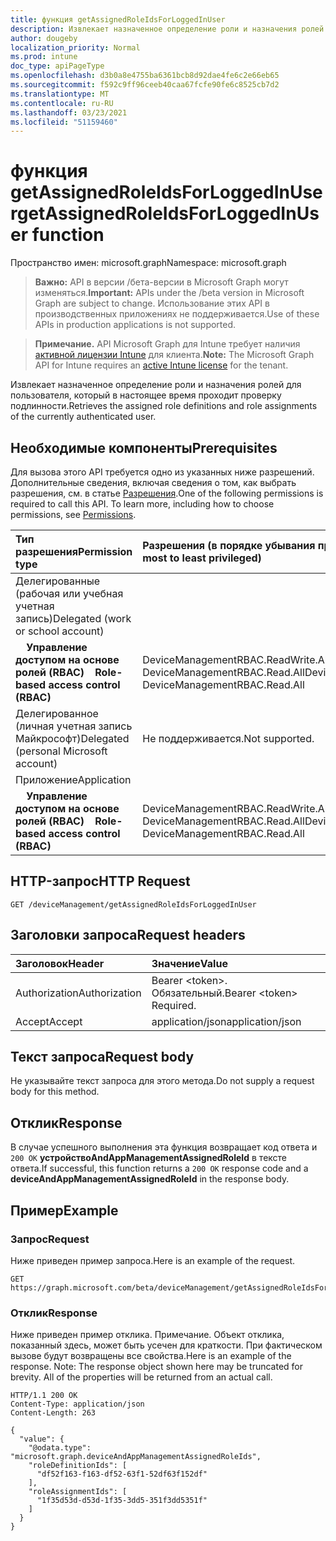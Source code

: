 ```yaml
---
title: функция getAssignedRoleIdsForLoggedInUser
description: Извлекает назначенное определение роли и назначения ролей для пользователя, который в настоящее время проходит проверку подлинности.
author: dougeby
localization_priority: Normal
ms.prod: intune
doc_type: apiPageType
ms.openlocfilehash: d3b0a8e4755ba6361bcb8d92dae4fe6c2e66eb65
ms.sourcegitcommit: f592c9ff96ceeb40caa67fcfe90fe6c8525cb7d2
ms.translationtype: MT
ms.contentlocale: ru-RU
ms.lasthandoff: 03/23/2021
ms.locfileid: "51159460"
---
```

# <a name="getassignedroleidsforloggedinuser-function"></a><span data-ttu-id="68a5c-103">функция getAssignedRoleIdsForLoggedInUser</span><span class="sxs-lookup"><span data-stu-id="68a5c-103">getAssignedRoleIdsForLoggedInUser function</span></span>

<span data-ttu-id="68a5c-104">Пространство имен: microsoft.graph</span><span class="sxs-lookup"><span data-stu-id="68a5c-104">Namespace: microsoft.graph</span></span>

> <span data-ttu-id="68a5c-105">**Важно:** API в версии /бета-версии в Microsoft Graph могут изменяться.</span><span class="sxs-lookup"><span data-stu-id="68a5c-105">**Important:** APIs under the /beta version in Microsoft Graph are subject to change.</span></span> <span data-ttu-id="68a5c-106">Использование этих API в производственных приложениях не поддерживается.</span><span class="sxs-lookup"><span data-stu-id="68a5c-106">Use of these APIs in production applications is not supported.</span></span>

> <span data-ttu-id="68a5c-107">**Примечание.** API Microsoft Graph для Intune требует наличия [активной лицензии Intune](https://go.microsoft.com/fwlink/?linkid=839381) для клиента.</span><span class="sxs-lookup"><span data-stu-id="68a5c-107">**Note:** The Microsoft Graph API for Intune requires an [active Intune license](https://go.microsoft.com/fwlink/?linkid=839381) for the tenant.</span></span>

<span data-ttu-id="68a5c-108">Извлекает назначенное определение роли и назначения ролей для пользователя, который в настоящее время проходит проверку подлинности.</span><span class="sxs-lookup"><span data-stu-id="68a5c-108">Retrieves the assigned role definitions and role assignments of the currently authenticated user.</span></span>
## <a name="prerequisites"></a><span data-ttu-id="68a5c-109">Необходимые компоненты</span><span class="sxs-lookup"><span data-stu-id="68a5c-109">Prerequisites</span></span>
<span data-ttu-id="68a5c-p102">Для вызова этого API требуется одно из указанных ниже разрешений. Дополнительные сведения, включая сведения о том, как выбрать разрешения, см. в статье [Разрешения](/graph/permissions-reference).</span><span class="sxs-lookup"><span data-stu-id="68a5c-p102">One of the following permissions is required to call this API. To learn more, including how to choose permissions, see [Permissions](/graph/permissions-reference).</span></span>

|<span data-ttu-id="68a5c-112">Тип разрешения</span><span class="sxs-lookup"><span data-stu-id="68a5c-112">Permission type</span></span>|<span data-ttu-id="68a5c-113">Разрешения (в порядке убывания привилегий)</span><span class="sxs-lookup"><span data-stu-id="68a5c-113">Permissions (from most to least privileged)</span></span>|
|:---|:---|
|<span data-ttu-id="68a5c-114">Делегированные (рабочая или учебная учетная запись)</span><span class="sxs-lookup"><span data-stu-id="68a5c-114">Delegated (work or school account)</span></span>||
| <span data-ttu-id="68a5c-115">&nbsp; &nbsp; **Управление доступом на основе ролей (RBAC)**</span><span class="sxs-lookup"><span data-stu-id="68a5c-115">&nbsp; &nbsp; **Role-based access control (RBAC)**</span></span> | <span data-ttu-id="68a5c-116">DeviceManagementRBAC.ReadWrite.All, DeviceManagementRBAC.Read.All</span><span class="sxs-lookup"><span data-stu-id="68a5c-116">DeviceManagementRBAC.ReadWrite.All, DeviceManagementRBAC.Read.All</span></span>|
|<span data-ttu-id="68a5c-117">Делегированное (личная учетная запись Майкрософт)</span><span class="sxs-lookup"><span data-stu-id="68a5c-117">Delegated (personal Microsoft account)</span></span>|<span data-ttu-id="68a5c-118">Не поддерживается.</span><span class="sxs-lookup"><span data-stu-id="68a5c-118">Not supported.</span></span>|
|<span data-ttu-id="68a5c-119">Приложение</span><span class="sxs-lookup"><span data-stu-id="68a5c-119">Application</span></span>||
| <span data-ttu-id="68a5c-120">&nbsp; &nbsp; **Управление доступом на основе ролей (RBAC)**</span><span class="sxs-lookup"><span data-stu-id="68a5c-120">&nbsp; &nbsp; **Role-based access control (RBAC)**</span></span> | <span data-ttu-id="68a5c-121">DeviceManagementRBAC.ReadWrite.All, DeviceManagementRBAC.Read.All</span><span class="sxs-lookup"><span data-stu-id="68a5c-121">DeviceManagementRBAC.ReadWrite.All, DeviceManagementRBAC.Read.All</span></span>|
## <a name="http-request"></a><span data-ttu-id="68a5c-122">HTTP-запрос</span><span class="sxs-lookup"><span data-stu-id="68a5c-122">HTTP Request</span></span>
<!-- {
  "blockType": "ignored"
}
-->
``` http
GET /deviceManagement/getAssignedRoleIdsForLoggedInUser
```

## <a name="request-headers"></a><span data-ttu-id="68a5c-123">Заголовки запроса</span><span class="sxs-lookup"><span data-stu-id="68a5c-123">Request headers</span></span>
|<span data-ttu-id="68a5c-124">Заголовок</span><span class="sxs-lookup"><span data-stu-id="68a5c-124">Header</span></span>|<span data-ttu-id="68a5c-125">Значение</span><span class="sxs-lookup"><span data-stu-id="68a5c-125">Value</span></span>|
|:---|:---|
|<span data-ttu-id="68a5c-126">Authorization</span><span class="sxs-lookup"><span data-stu-id="68a5c-126">Authorization</span></span>|<span data-ttu-id="68a5c-127">Bearer &lt;token&gt;. Обязательный.</span><span class="sxs-lookup"><span data-stu-id="68a5c-127">Bearer &lt;token&gt; Required.</span></span>|
|<span data-ttu-id="68a5c-128">Accept</span><span class="sxs-lookup"><span data-stu-id="68a5c-128">Accept</span></span>|<span data-ttu-id="68a5c-129">application/json</span><span class="sxs-lookup"><span data-stu-id="68a5c-129">application/json</span></span>|

## <a name="request-body"></a><span data-ttu-id="68a5c-130">Текст запроса</span><span class="sxs-lookup"><span data-stu-id="68a5c-130">Request body</span></span>
<span data-ttu-id="68a5c-131">Не указывайте текст запроса для этого метода.</span><span class="sxs-lookup"><span data-stu-id="68a5c-131">Do not supply a request body for this method.</span></span>

## <a name="response"></a><span data-ttu-id="68a5c-132">Отклик</span><span class="sxs-lookup"><span data-stu-id="68a5c-132">Response</span></span>
<span data-ttu-id="68a5c-133">В случае успешного выполнения эта функция возвращает код ответа и `200 OK` **устройствоAndAppManagementAssignedRoleId** в тексте ответа.</span><span class="sxs-lookup"><span data-stu-id="68a5c-133">If successful, this function returns a `200 OK` response code and a **deviceAndAppManagementAssignedRoleId** in the response body.</span></span>

## <a name="example"></a><span data-ttu-id="68a5c-134">Пример</span><span class="sxs-lookup"><span data-stu-id="68a5c-134">Example</span></span>
### <a name="request"></a><span data-ttu-id="68a5c-135">Запрос</span><span class="sxs-lookup"><span data-stu-id="68a5c-135">Request</span></span>
<span data-ttu-id="68a5c-136">Ниже приведен пример запроса.</span><span class="sxs-lookup"><span data-stu-id="68a5c-136">Here is an example of the request.</span></span>
``` http
GET https://graph.microsoft.com/beta/deviceManagement/getAssignedRoleIdsForLoggedInUser
```

### <a name="response"></a><span data-ttu-id="68a5c-137">Отклик</span><span class="sxs-lookup"><span data-stu-id="68a5c-137">Response</span></span>
<span data-ttu-id="68a5c-p103">Ниже приведен пример отклика. Примечание. Объект отклика, показанный здесь, может быть усечен для краткости. При фактическом вызове будут возвращены все свойства.</span><span class="sxs-lookup"><span data-stu-id="68a5c-p103">Here is an example of the response. Note: The response object shown here may be truncated for brevity. All of the properties will be returned from an actual call.</span></span>
``` http
HTTP/1.1 200 OK
Content-Type: application/json
Content-Length: 263

{
  "value": {
    "@odata.type": "microsoft.graph.deviceAndAppManagementAssignedRoleIds",
    "roleDefinitionIds": [
      "df52f163-f163-df52-63f1-52df63f152df"
    ],
    "roleAssignmentIds": [
      "1f35d53d-d53d-1f35-3dd5-351f3dd5351f"
    ]
  }
}
```












